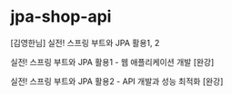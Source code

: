 # jpa-shop-api
[김영한님] 실전! 스프링 부트와 JPA 활용1, 2

실전! 스프링 부트와 JPA 활용1 - 웹 애플리케이션 개발 [완강]

실전! 스프링 부트와 JPA 활용2 - API 개발과 성능 최적화 [완강]
